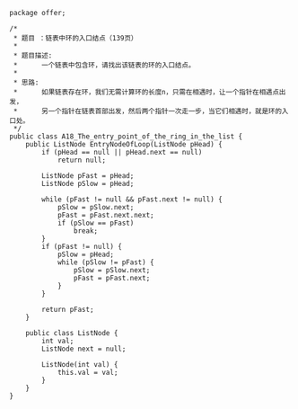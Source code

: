 	package offer;
	
	/*
	 * 题目 ：链表中环的入口结点（139页）
	 * 
	 * 题目描述:
	 * 		一个链表中包含环，请找出该链表的环的入口结点。
	 * 
	 * 思路:
	 * 		如果链表存在环，我们无需计算环的长度n，只需在相遇时，让一个指针在相遇点出发，
	 * 		另一个指针在链表首部出发，然后两个指针一次走一步，当它们相遇时，就是环的入口处。
	 */
	public class A18_The_entry_point_of_the_ring_in_the_list {
		public ListNode EntryNodeOfLoop(ListNode pHead) {
			if (pHead == null || pHead.next == null)
				return null;
	
			ListNode pFast = pHead;
			ListNode pSlow = pHead;
	
			while (pFast != null && pFast.next != null) {
				pSlow = pSlow.next;
				pFast = pFast.next.next;
				if (pSlow == pFast)
					break;
			}
			if (pFast != null) {
				pSlow = pHead;
				while (pSlow != pFast) {
					pSlow = pSlow.next;
					pFast = pFast.next;
				}
			}
	
			return pFast;
		}
	
		public class ListNode {
			int val;
			ListNode next = null;
	
			ListNode(int val) {
				this.val = val;
			}
		}
	}
